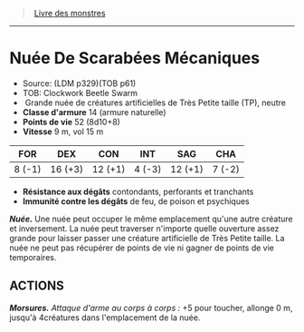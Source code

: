 ﻿> [Livre des monstres](tome_of_beasts_old.md)

---

# Nuée De Scarabées Mécaniques

- Source: (LDM p329)(TOB p61)
- TOB: Clockwork Beetle Swarm
-  Grande nuée de créatures artificielles de Très Petite taille (TP), neutre
- **Classe d'armure** 14 (armure naturelle)
- **Points de vie** 52 (8d10+8)
- **Vitesse** 9 m, vol 15 m

|FOR|DEX|CON|INT|SAG|CHA|
|---|---|---|---|---|---|
|8 (-1)|16 (+3)|12 (+1)|4 (-3)|12 (+1)|7 (-2)|

- **Résistance aux dégâts** contondants, perforants et tranchants
- **Immunité contre les dégâts** de feu, de poison et psychiques

**_Nuée._** Une nuée peut occuper le même emplacement qu'une autre créature et inversement. La nuée peut traverser n'importe quelle ouverture assez grande pour laisser passer une créature artificielle de Très Petite taille. La nuée ne peut pas récupérer de points de vie ni gagner de points de vie temporaires.

## ACTIONS

**_Morsures._** _Attaque d'arme au corps à corps :_ +5 pour toucher, allonge 0 m, jusqu'à 4créatures dans l'emplacement de la nuée.

